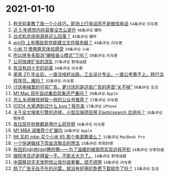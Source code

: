 # 2021-01-10

1. [昨天前辈教了我一个小技巧，职场上打电话而不是微信电话](https://www.v2ex.com/t/743241) `54条评论` `问与答`
1. [近 5 年感觉内存容量没怎么提升](https://www.v2ex.com/t/743337) `48条评论` `硬件`
1. [台式机总烧电源是这么回事？](https://www.v2ex.com/t/743336) `45条评论` `硬件`
1. [win10 上有哪些软件能建立文件服务器？](https://www.v2ex.com/t/743247) `44条评论` `问与答`
1. [小米 11 使用两天体验感受](https://www.v2ex.com/t/743257) `39条评论` `小米`
1. [所以拼多多取消“硬核奋斗模式”了吗？](https://www.v2ex.com/t/743280) `39条评论` `问与答`
1. [公司快速扩张的混乱](https://www.v2ex.com/t/743238) `37条评论` `职场话题`
1. [有没有四十岁的前辈](https://www.v2ex.com/t/743242) `34条评论` `问与答`
1. [弟弟 211 毕业后，一直没啥好出路，工业设计专业，一直公考靠不上，转行当程序员，难吗？](https://www.v2ex.com/t/743322) `32条评论` `问与答`
1. [讨厌电梯里的可视广告，更讨厌的是这些广告的声音“关不掉”](https://www.v2ex.com/t/743413) `30条评论` `生活`
1. [M1 Mac 现在自动重启现象还严重吗？](https://www.v2ex.com/t/743405) `20条评论` `Apple`
1. [怎么关闭微信弱智一样的公众号推荐？](https://www.v2ex.com/t/743256) `17条评论` `问与答`
1. [IOS14 大家遇到过什么 bug？我先来](https://www.v2ex.com/t/743244) `17条评论` `iPhone`
1. [关于全文搜索引擎的选择，小型后端项目用 Elasticsearch 合适吗？](https://www.v2ex.com/t/743402) `16条评论` `程序员`
1. [各位现在听歌都是用什么软件呀](https://www.v2ex.com/t/743394) `16条评论` `问与答`
1. [M1 MBA 请推荐个扩展坞](https://www.v2ex.com/t/743346) `16条评论` `Apple`
1. [96 瓦的 mbp 买个小米 65 那个电源靠谱么？](https://www.v2ex.com/t/743305) `15条评论` `MacBook Pro`
1. [一个快速做线下现金流聚合的想法](https://www.v2ex.com/t/743271) `15条评论` `奇思妙想`
1. [有目的(di)地(de)瞎折腾——为了温暖的被窝而实现远程开机](https://www.v2ex.com/t/743387) `14条评论` `分享创造`
1. [做程序员还是得留一手，不能太大方了。](https://www.v2ex.com/t/743319) `14条评论` `职场话题`
1. [中国移动天天发短信让我升级套餐，烦不烦啊](https://www.v2ex.com/t/743291) `14条评论` `问与答`
1. [除了广告无处不在的迅雷，就没有好用的免费下载软件了吗？](https://www.v2ex.com/t/743399) `13条评论` `生活`
